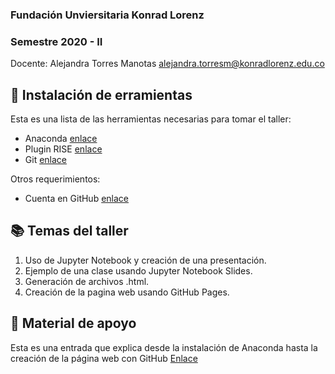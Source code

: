 ### Fundación Unviersitaria Konrad Lorenz
### Semestre 2020 - II

Docente: Alejandra Torres Manotas [alejandra.torresm@konradlorenz.edu.co](mailto:alejandra.torresm@konradlorenz.edu.co)


## 🤖 Instalación de erramientas 

Esta es una lista de las herramientas necesarias para tomar el taller:

* Anaconda [enlace](https://www.anaconda.com/products/individual)
* Plugin RISE [enlace](https://rise.readthedocs.io/en/stable/installation.html) 
* Git [enlace](https://git-scm.com/book/es/v2/Inicio---Sobre-el-Control-de-Versiones-Instalaci%C3%B3n-de-Git)

Otros requerimientos:

* Cuenta en GitHub [enlace](https://github.com/)

## 📚 Temas del taller

1. Uso de Jupyter Notebook y creación de una presentación.
2. Ejemplo de una clase usando Jupyter Notebook Slides.
3. Generación de archivos .html.
4. Creación de la pagina web usando GitHub Pages.

## 🔗 Material de apoyo

Esta es una entrada que explica desde la instalación de Anaconda hasta la creación de la página web con GitHub [Enlace](https://alejandratm.github.io/Jupyter-Slides-Hola-Mundo/)
